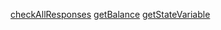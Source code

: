 [checkAllResponses](./checkAllResponses.md)
[getBalance](./getBalance.md)
[getStateVariable](./getStateVariable.md)
